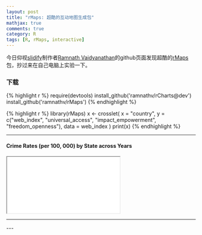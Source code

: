 ```yaml
---
layout: post
title: "rMaps: 超酷的互动地图生成包"
mathjax: true
comments: true
category: R
tags: [R, rMaps, interactive]
---
```


今日仰视[slidify](https://github.com/ramnathv/slidify)制作者[Ramnath Vaidyanathan](https://github.com/ramnathv)的github页面发现超酷的[rMaps](https://github.com/ramnathv/rMaps)包，抄过来在自己电脑上实验一下。


### 下载

{% highlight r %}
require(devtools)
install_github('ramnathv/rCharts@dev')
install_github('ramnathv/rMaps')
{% endhighlight %}


{% highlight r %}
library(rMaps)
x <- crosslet(
  x = "country", 
  y = c("web_index", "universal_access", "impact_empowerment", "freedom_openness"),
  data = web_index
)
print(x)
{% endhighlight %}


<hr/>

#### Crime Rates (per 100, 000) by State across Years
<iframe src='/fig/animated_choro.html' scrolling='no' seamless class='rChart datamaps' id=iframe-chart_1></iframe>

<hr/>
---